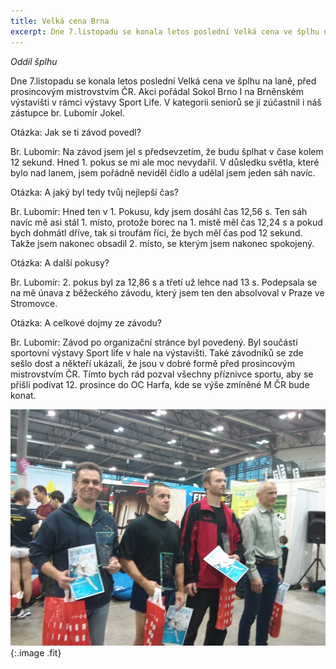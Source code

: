 ```yaml
---
title: Velká cena Brna 
excerpt: Dne 7.listopadu se konala letos poslední Velká cena ve šplhu na laně, před prosincovým mistrovstvím ČR.
---
```


_Oddíl šplhu_

Dne 7.listopadu se konala letos poslední Velká cena ve šplhu na laně, před prosincovým mistrovstvím ČR. Akci pořádal Sokol Brno I na Brněnském výstavišti v rámci výstavy Sport Life. V kategorii seniorů se jí zúčastnil i náš zástupce br. Lubomír Jokel.

Otázka: Jak se ti závod povedl?

Br. Lubomír: Na závod jsem jel s předsevzetím, že budu šplhat v čase kolem 12 sekund. Hned 1. pokus se mi ale moc nevydařil. V důsledku světla, které bylo nad lanem, jsem pořádně neviděl čidlo a udělal jsem jeden sáh navíc.

Otázka: A jaký byl tedy tvůj nejlepší čas?

Br. Lubomír: Hned ten v 1. Pokusu, kdy jsem dosáhl čas 12,56 s.  Ten sáh navíc mě asi stál 1. místo, protože borec na 1. místě měl čas 12,24 s a pokud bych dohmátl dříve, tak si troufám říci, že bych měl čas pod 12 sekund. Takže jsem nakonec obsadil 2. místo,  se kterým jsem nakonec spokojený.

Otázka: A další pokusy?

Br. Lubomír: 2. pokus byl za 12,86 s a třetí už lehce nad 13 s. Podepsala se na mě únava z běžeckého závodu, který jsem ten den absolvoval v Praze ve Stromovce.

Otázka: A celkové dojmy ze závodu?

Br. Lubomír: Závod po organizační stránce byl povedený. Byl součástí sportovní výstavy Sport life v hale na výstavišti. Také závodníků se zde sešlo dost a někteří ukázali, že jsou v dobré formě před prosincovým mistrovstvím ČR. Tímto bych rád pozval všechny příznivce sportu, aby se přišli podívat 12. prosince do OC Harfa, kde se výše zmíněné M ČR bude konat. 

![](/images/2015-11-07-splh.jpg){:.image .fit}
